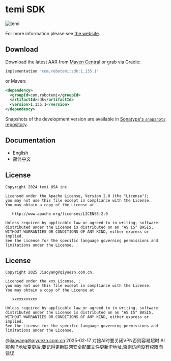 temi SDK
========

![temi](temi.jpg)

For more information please see [the website][1].


Download
--------

Download the latest AAR from [Maven Central][2] or grab via Gradle:
```groovy
implementation 'com.robotemi:sdk:1.135.1'
```

or Maven:
```xml
<dependency>
  <groupId>com.robotemi</groupId>
  <artifactId>sdk</artifactId>
  <version>1.135.1</version>
</dependency>
```

Snapshots of the development version are available in [Sonatype's `snapshots` repository][snap].

Documentation
--------

* [English][4]
* [简体中文][5]

License
-------

    Copyright 2024 temi USA inc.

    Licensed under the Apache License, Version 2.0 (the "License");
    you may not use this file except in compliance with the License.
    You may obtain a copy of the License at

       http://www.apache.org/licenses/LICENSE-2.0

    Unless required by applicable law or agreed to in writing, software
    distributed under the License is distributed on an "AS IS" BASIS,
    WITHOUT WARRANTIES OR CONDITIONS OF ANY KIND, either express or implied.
    See the License for the specific language governing permissions and
    limitations under the License.


[1]: https://www.robotemi.com/developers/
[2]: https://search.maven.org/search?q=g:com.robotemi
[3]: https://www.xda-developers.com/install-adb-windows-macos-linux/
[4]: https://github.com/robotemi/sdk/wiki
[5]: https://github.com/robotemi/sdk/wiki/Home_chn
[snap]: https://oss.sonatype.org/content/repositories/snapshots/

License
-------

    Copyright 2025 Jiaoyang@qiyuezn.com.cn.

    Licensed under the xxx License, ;
    you may not use this file except in compliance with the License.
    You may obtain a copy of the License at

       xxxxxxxxxxx

    Unless required by applicable law or agreed to in writing, software
    distributed under the License is distributed on an "AS IS" BASIS,
    WITHOUT WARRANTIES OR CONDITIONS OF ANY KIND, either express or implied.
    See the License for the specific language governing permissions and
    limitations under the License.

@jiaoyang@qiyuezn.com.cn
2025-02-17
对接AI时要关闭VPN否则容易超时
AI服务IP地址变更后,要记得更新联网安全配置文件更新IP地址,否则访问没有权限而错误
